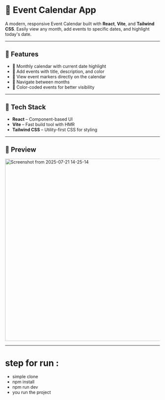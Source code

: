 # 📅 Event Calendar App

A modern, responsive Event Calendar built with **React**, **Vite**, and **Tailwind CSS**. Easily view any month, add events to specific dates, and highlight today's date.

---

## 🌟 Features

- 📆 Monthly calendar with current date highlight
- 📝 Add events with title, description, and color
- 📌 View event markers directly on the calendar
- 🔄 Navigate between months
- 🎨 Color-coded events for better visibility

---

## 🚀 Tech Stack

- **React** – Component-based UI
- **Vite** – Fast build tool with HMR
- **Tailwind CSS** – Utility-first CSS for styling


---

## 📸 Preview

<img width="932" height="592" alt="Screenshot from 2025-07-21 14-25-14" src="https://github.com/user-attachments/assets/d1a999e2-7392-4a6a-9540-9a711b0ef156" /> <!-- Add screenshot if available -->

---

# step for run :
- simple clone
- npm install
- npm run dev
- you run the project
  
